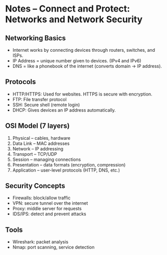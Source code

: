 # Notes – Connect and Protect: Networks and Network Security  

## Networking Basics
- Internet works by connecting devices through routers, switches, and ISPs.
- IP Address = unique number given to devices. (IPv4 and IPv6)
- DNS = like a phonebook of the internet (converts domain → IP address).

## Protocols
- HTTP/HTTPS: Used for websites. HTTPS is secure with encryption.  
- FTP: File transfer protocol  
- SSH: Secure shell (remote login)  
- DHCP: Gives devices an IP address automatically.  

## OSI Model (7 layers)
1. Physical – cables, hardware  
2. Data Link – MAC addresses  
3. Network – IP addressing  
4. Transport – TCP/UDP  
5. Session – managing connections  
6. Presentation – data formats (encryption, compression)  
7. Application – user-level protocols (HTTP, DNS, etc.)  

## Security Concepts
- Firewalls: block/allow traffic  
- VPN: secure tunnel over the internet  
- Proxy: middle server for requests  
- IDS/IPS: detect and prevent attacks  

## Tools
- Wireshark: packet analysis  
- Nmap: port scanning, service detection  
